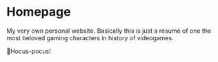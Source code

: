 # Homepage
My very own personal website. Basically this is just a résumé of one the most beloved gaming characters in history of videogames.

🧙Hocus-pocus!
